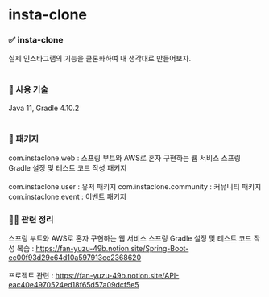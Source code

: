 # insta-clone

### ✅ insta-clone
실제 인스타그램의 기능을 클론화하여 내 생각대로 만들어보자.<br></br>

### 🔧 사용 기술
Java 11, Gradle 4.10.2 <br></br>

### 📁 패키지
com.instaclone.web : 스프링 부트와 AWS로 혼자 구현하는 웹 서비스 스프링 Gradle 설정 및 테스트 코드 작성 패키지 <br></br>
com.instaclone.user : 유저 패키지
com.instaclone.community : 커뮤니티 패키지
com.instaclone.event : 이벤트 패키지

### 👨‍💻 관련 정리
스프링 부트와 AWS로 혼자 구현하는 웹 서비스 스프링 Gradle 설정 및 테스트 코드 작성 복습 : https://fan-yuzu-49b.notion.site/Spring-Boot-ec00f93d29e64d10a597913ce2368620 <br></br>
프로젝트 관련 : https://fan-yuzu-49b.notion.site/API-eac40e4970524ed18f65d57a09dcf5e5

